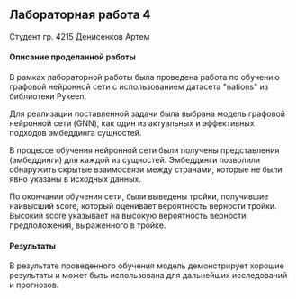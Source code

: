 ## Лабораторная работа 4

Студент гр. 4215 Денисенков Артем

#### Описание проделанной работы
В рамках лабораторной работы была проведена работа по обучению графовой нейронной сети с использованием датасета "nations" из библиотеки Pykeen.

Для реализации поставленной задачи была выбрана модель графовой нейронной сети (GNN), как один из актуальных и эффективных подходов эмбеддинга сущностей.

В процессе обучения нейронной сети были получены представления (эмбеддинги) для каждой из сущностей. Эмбеддинги позволили обнаружить скрытые взаимосвязи между странами, которые не были явно указаны в исходных данных.

По окончании обучения сети, были выведены тройки, получившие наивысший score, который оценивает вероятность верности тройки. Высокий score указывает на высокую вероятность верности предположения, выраженного в тройке.

#### Результаты
В результате проведенного обучения модель демонстрирует хорошие результаты и может быть использована для дальнейших исследований и прогнозов.